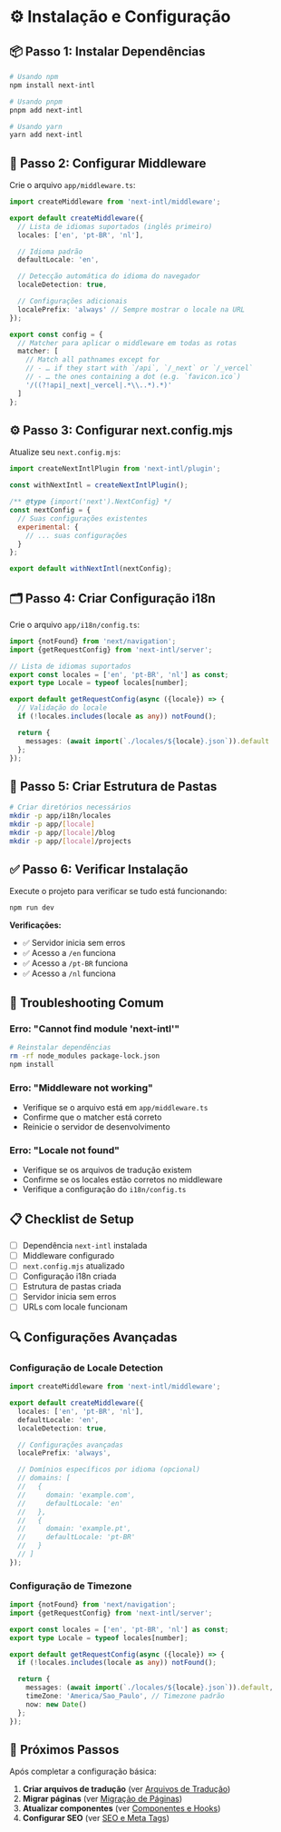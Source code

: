 # ⚙️ Instalação e Configuração

## 📦 Passo 1: Instalar Dependências

```bash
# Usando npm
npm install next-intl

# Usando pnpm
pnpm add next-intl

# Usando yarn
yarn add next-intl
```

## 🔧 Passo 2: Configurar Middleware

Crie o arquivo `app/middleware.ts`:

```typescript:app/middleware.ts
import createMiddleware from 'next-intl/middleware';

export default createMiddleware({
  // Lista de idiomas suportados (inglês primeiro)
  locales: ['en', 'pt-BR', 'nl'],

  // Idioma padrão
  defaultLocale: 'en',

  // Detecção automática do idioma do navegador
  localeDetection: true,

  // Configurações adicionais
  localePrefix: 'always' // Sempre mostrar o locale na URL
});

export const config = {
  // Matcher para aplicar o middleware em todas as rotas
  matcher: [
    // Match all pathnames except for
    // - … if they start with `/api`, `/_next` or `/_vercel`
    // - … the ones containing a dot (e.g. `favicon.ico`)
    '/((?!api|_next|_vercel|.*\\..*).*)'
  ]
};
```

## ⚙️ Passo 3: Configurar next.config.mjs

Atualize seu `next.config.mjs`:

```javascript:next.config.mjs
import createNextIntlPlugin from 'next-intl/plugin';

const withNextIntl = createNextIntlPlugin();

/** @type {import('next').NextConfig} */
const nextConfig = {
  // Suas configurações existentes
  experimental: {
    // ... suas configurações
  }
};

export default withNextIntl(nextConfig);
```

## 🗂️ Passo 4: Criar Configuração i18n

Crie o arquivo `app/i18n/config.ts`:

```typescript:app/i18n/config.ts
import {notFound} from 'next/navigation';
import {getRequestConfig} from 'next-intl/server';

// Lista de idiomas suportados
export const locales = ['en', 'pt-BR', 'nl'] as const;
export type Locale = typeof locales[number];

export default getRequestConfig(async ({locale}) => {
  // Validação do locale
  if (!locales.includes(locale as any)) notFound();

  return {
    messages: (await import(`./locales/${locale}.json`)).default
  };
});
```

## 📁 Passo 5: Criar Estrutura de Pastas

```bash
# Criar diretórios necessários
mkdir -p app/i18n/locales
mkdir -p app/[locale]
mkdir -p app/[locale]/blog
mkdir -p app/[locale]/projects
```

## ✅ Passo 6: Verificar Instalação

Execute o projeto para verificar se tudo está funcionando:

```bash
npm run dev
```

**Verificações:**

- ✅ Servidor inicia sem erros
- ✅ Acesso a `/en` funciona
- ✅ Acesso a `/pt-BR` funciona
- ✅ Acesso a `/nl` funciona

## 🚨 Troubleshooting Comum

### **Erro: "Cannot find module 'next-intl'"**

```bash
# Reinstalar dependências
rm -rf node_modules package-lock.json
npm install
```

### **Erro: "Middleware not working"**

- Verifique se o arquivo está em `app/middleware.ts`
- Confirme que o matcher está correto
- Reinicie o servidor de desenvolvimento

### **Erro: "Locale not found"**

- Verifique se os arquivos de tradução existem
- Confirme se os locales estão corretos no middleware
- Verifique a configuração do `i18n/config.ts`

## 📋 Checklist de Setup

- [ ] Dependência `next-intl` instalada
- [ ] Middleware configurado
- [ ] `next.config.mjs` atualizado
- [ ] Configuração i18n criada
- [ ] Estrutura de pastas criada
- [ ] Servidor inicia sem erros
- [ ] URLs com locale funcionam

## 🔍 Configurações Avançadas

### **Configuração de Locale Detection**

```typescript:app/middleware.ts
import createMiddleware from 'next-intl/middleware';

export default createMiddleware({
  locales: ['en', 'pt-BR', 'nl'],
  defaultLocale: 'en',
  localeDetection: true,

  // Configurações avançadas
  localePrefix: 'always',

  // Domínios específicos por idioma (opcional)
  // domains: [
  //   {
  //     domain: 'example.com',
  //     defaultLocale: 'en'
  //   },
  //   {
  //     domain: 'example.pt',
  //     defaultLocale: 'pt-BR'
  //   }
  // ]
});
```

### **Configuração de Timezone**

```typescript:app/i18n/config.ts
import {notFound} from 'next/navigation';
import {getRequestConfig} from 'next-intl/server';

export const locales = ['en', 'pt-BR', 'nl'] as const;
export type Locale = typeof locales[number];

export default getRequestConfig(async ({locale}) => {
  if (!locales.includes(locale as any)) notFound();

  return {
    messages: (await import(`./locales/${locale}.json`)).default,
    timeZone: 'America/Sao_Paulo', // Timezone padrão
    now: new Date()
  };
});
```

## 🎯 Próximos Passos

Após completar a configuração básica:

1. **Criar arquivos de tradução** (ver [Arquivos de Tradução](./04-translations.md))
2. **Migrar páginas** (ver [Migração de Páginas](./06-migration.md))
3. **Atualizar componentes** (ver [Componentes e Hooks](./05-components.md))
4. **Configurar SEO** (ver [SEO e Meta Tags](./07-seo.md))
